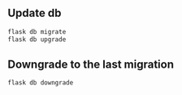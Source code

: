 ## Update db

```bash
flask db migrate
flask db upgrade
```

## Downgrade to the last migration

```bash
flask db downgrade
```